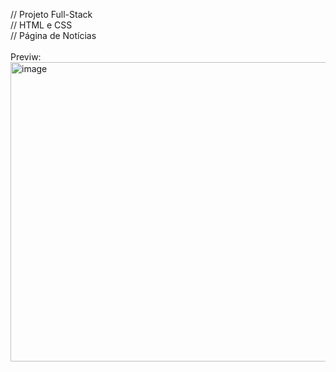 // Projeto Full-Stack <br>
// HTML e CSS<br>
// Página de Notícias<br><br>
Previw: <br>
<img width="942" height="479" alt="image" src="https://github.com/user-attachments/assets/1010f5a2-8d56-48ee-8655-bdf687ed15e9" />
